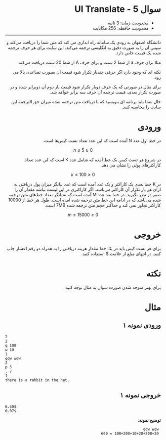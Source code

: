 <div dir="rtl">

# سوال 5 - UI Translate 


+ محدودیت زمان: 3 ثانیه
+ محدودیت حافظه: 256 مگابایت

----------

دانشگاه اصفهان به زودی یک سامانه راه اندازی می کند که متن شما را دریافت می‌کند و سپس آن را به صورت دقیق به انگلیسی ترجمه می‌کند. این سایت برای هر حرف ترجمه شده یک قیمت خاص دارد.

 مثلا برای حرف a از شما 2 سنت و برای حرف A از شما 20 سنت دریافت می‌کند. 
 
نکته ای که وجود دارد اگر حرفی چندبار تکرار شود قیمت آن بصورت تصاعدی بالا می رود.

برای مثال در صورتی که یک حرف دوبار تکرار شود قیمت بار دوم آن دوبرابر شده و در صورت تکرار بعدی، قیمت ترجمه آن حرف سه برابر خواهد شد.

حال شما باید برنامه ای بنویسید که با دریافت متن ترجمه شده میزان حق الترجمه این سایت را محاسبه کنید.


# ورودی

در خط اول عدد N آمده است که این عدد تعداد تست کیس‌ها است.

$$0 \le n \le 5$$

در شروع هر تست کیس یک خط آمده که شامل عدد K است که این عدد تعداد کاراکترهای پولی را نشان می دهد.

$$0 \le k \le 100$$

در K خط بعدی یک کاراکتر و یک عدد آمده است که عدد بیانگر میزان پول 
دریافتی به ازای هر بار تکرار آن کاراکتر می‌باشد. اگر کاراکتری در این 
لیست نباشد مقدار آن را صفر در نظر بگیرید.
در خط بعد عدد M آمده است که نشانگر تعداد خط‌های متن ترجمه شده می‌باشد که
در ادامه این خط متن ترجمه شده آمده است. طول هر خط از 10000 کاراکتر 
تجاوز نمی کند و حداکثر حجم متن ترجمه شده 7MB است.

$$0 \le m \le 15000$$

# خروجی

برای هر تست کیس باید در یک خط مقدار هزینه دریافتی را به همراه دو رقم اعشار چاپ کنید. در انتهای مبلغ از علامت $ استفاده کنید.

# نکته

برای بهتر متوجه شدن صورت سوال به مثال توجه کنید.

# مثال

## ورودی نمونه ۱

<div dir="ltr">

```
2
2
q 100
w 10
1
qqw wqw
2
p 5
. 7
1
there is a rabbit in the hat.
```
</div>

## خروجی نمونه ۱

<div dir="ltr">

```
6.60$
0.07$
```

</div>

**توضیح نمونه:**

     qqw wqw
     100+200+10+20+300+30 = 660
</div>